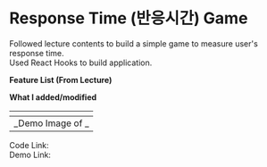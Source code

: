 # Response Time (반응시간) Game

Followed lecture contents to build a simple game to measure user's response time.  
Used React Hooks to build application.

**Feature List (From Lecture)**

**What I added/modified**

|![]()|
| :---------------------------------------------------------------------------------------------------------------------: |
|                                           _Demo Image of _                                           |

Code Link:  
Demo Link:
